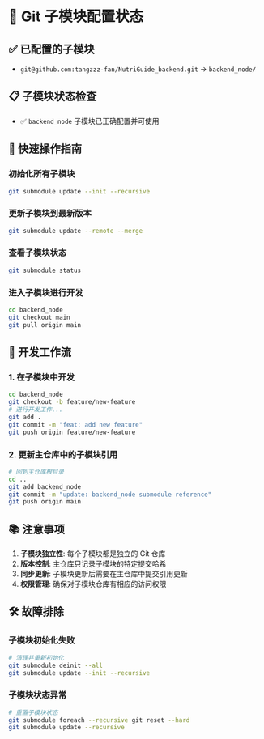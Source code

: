 # 🔗 Git 子模块配置状态

## ✅ 已配置的子模块

- `git@github.com:tangzzz-fan/NutriGuide_backend.git` → `backend_node/`

## 📋 子模块状态检查

- ✅ `backend_node` 子模块已正确配置并可使用

## 🚀 快速操作指南

### 初始化所有子模块
```bash
git submodule update --init --recursive
```

### 更新子模块到最新版本
```bash
git submodule update --remote --merge
```

### 查看子模块状态
```bash
git submodule status
```

### 进入子模块进行开发
```bash
cd backend_node
git checkout main
git pull origin main
```

## 🔧 开发工作流

### 1. 在子模块中开发
```bash
cd backend_node
git checkout -b feature/new-feature
# 进行开发工作...
git add .
git commit -m "feat: add new feature"
git push origin feature/new-feature
```

### 2. 更新主仓库中的子模块引用
```bash
# 回到主仓库根目录
cd ..
git add backend_node
git commit -m "update: backend_node submodule reference"
git push origin main
```

## 📚 注意事项

1. **子模块独立性**: 每个子模块都是独立的 Git 仓库
2. **版本控制**: 主仓库只记录子模块的特定提交哈希
3. **同步更新**: 子模块更新后需要在主仓库中提交引用更新
4. **权限管理**: 确保对子模块仓库有相应的访问权限

## 🛠️ 故障排除

### 子模块初始化失败
```bash
# 清理并重新初始化
git submodule deinit --all
git submodule update --init --recursive
```

### 子模块状态异常
```bash
# 重置子模块状态
git submodule foreach --recursive git reset --hard
git submodule update --recursive
``` 